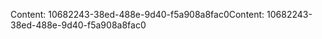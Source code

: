 <span data-ttu-id="436d7-101">Content: 10682243-38ed-488e-9d40-f5a908a8fac0</span><span class="sxs-lookup"><span data-stu-id="436d7-101">Content: 10682243-38ed-488e-9d40-f5a908a8fac0</span></span>